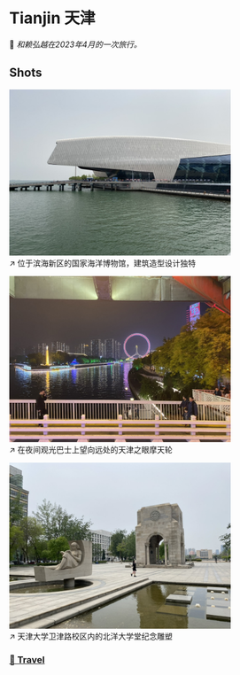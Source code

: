 # Tianjin 天津

🩵 *和赖弘越在2023年4月的一次旅行。*

## Shots

<img src="../img/Tianjin/haiyangguan.jpeg" width=400/>\
↗️ 位于滨海新区的国家海洋博物馆，建筑造型设计独特

<img src="../img/Tianjin/motianlun.jpeg" width=400/>\
↗️ 在夜间观光巴士上望向远处的天津之眼摩天轮

<img src="../img/Tianjin/tianda.jpeg" width=400/>\
↗️ 天津大学卫津路校区内的北洋大学堂纪念雕塑

### [🚢 Travel](./travel.md)